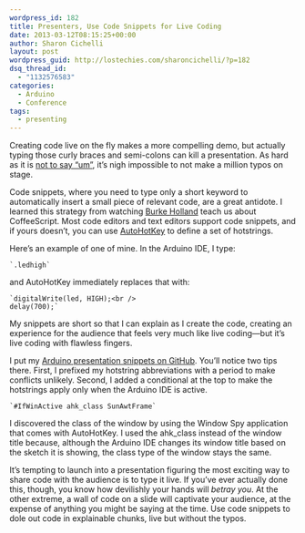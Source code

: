 ```yaml
---
wordpress_id: 182
title: Presenters, Use Code Snippets for Live Coding
date: 2013-03-12T08:15:25+00:00
author: Sharon Cichelli
layout: post
wordpress_guid: http://lostechies.com/sharoncichelli/?p=182
dsq_thread_id:
  - "1132576583"
categories:
  - Arduino
  - Conference
tags:
  - presenting
---
```

Creating code live on the fly makes a more compelling demo, but actually typing those curly braces and semi-colons can kill a presentation. As hard as it is [not to say &#8220;um&#8221;](https://lostechies.com/sharoncichelli/2012/03/20/how-not-to-say-um-when-presenting/), it&#8217;s nigh impossible to not make a million typos on stage.

Code snippets, where you need to type only a short keyword to automatically insert a small piece of relevant code, are a great antidote. I learned this strategy from watching [Burke Holland](http://a.shinynew.me/) teach us about CoffeeScript. Most code editors and text editors support code snippets, and if yours doesn&#8217;t, you can use [AutoHotKey](http://www.autohotkey.com/) to define a set of hotstrings.

Here&#8217;s an example of one of mine. In the Arduino IDE, I type:
  
    `.ledhigh`
  
and AutoHotKey immediately replaces that with:
  
    `digitalWrite(led, HIGH);<br />
    delay(700);`

My snippets are short so that I can explain as I create the code, creating an experience for the audience that feels very much like live coding&mdash;but it&#8217;s live coding with flawless fingers. 

I put my [Arduino presentation snippets on GitHub](https://github.com/scichelli/Arduino-Sketches/blob/master/CodeMashArduino.ahk). You&#8217;ll notice two tips there. First, I prefixed my hotstring abbreviations with a period to make conflicts unlikely. Second, I added a conditional at the top to make the hotstrings apply only when the Arduino IDE is active.
  
    `#IfWinActive ahk_class SunAwtFrame`
  
I discovered the class of the window by using the Window Spy application that comes with AutoHotKey. I used the ahk_class instead of the window title because, although the Arduino IDE changes its window title based on the sketch it is showing, the class type of the window stays the same.

It&#8217;s tempting to launch into a presentation figuring the most exciting way to share code with the audience is to type it live. If you&#8217;ve ever actually done this, though, you know how devilishly your hands will _betray you_. At the other extreme, a wall of code on a slide will captivate your audience, at the expense of anything you might be saying at the time. Use code snippets to dole out code in explainable chunks, live but without the typos.